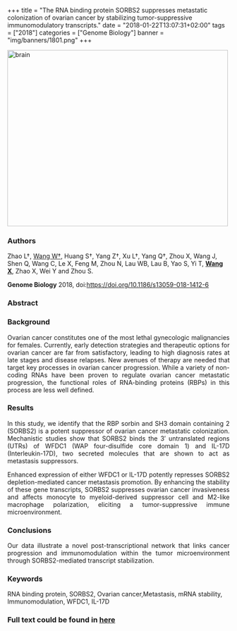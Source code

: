 +++
title = "The RNA binding protein SORBS2 suppresses metastatic colonization of ovarian cancer by stabilizing tumor-suppressive immunomodulatory transcripts."
date = "2018-01-22T13:07:31+02:00"
tags = ["2018"]
categories = ["Genome Biology"]
banner = "img/banners/1801.png"
+++

<img src="/img/banners/1801.png" width= "500" height="400" alt="brain" align=center />

### **Authors**

Zhao L†, <u>Wang W†</u>, Huang S†, Yang Z†, Xu L†, Yang Q†, Zhou X, Wang J, Shen Q, Wang C, Le X, Feng M, Zhou N, Lau WB, Lau B, Yao S, Yi T, **<u>Wang X</u>**, Zhao X, Wei Y and Zhou S.

**Genome Biology** 2018, doi:https://doi.org/10.1186/s13059-018-1412-6

### **Abstract**

### **Background**

<p align="justify">Ovarian cancer constitutes one of the most lethal gynecologic malignancies for females. Currently, early detection strategies and therapeutic options for ovarian cancer are far from satisfactory, leading to high diagnosis rates at late stages and disease relapses. New avenues of therapy are needed that target key processes in ovarian cancer progression. While a variety of non-coding RNAs have been proven to regulate ovarian cancer metastatic progression, the functional roles of RNA-binding proteins (RBPs) in this process are less well defined.

### **Results**

<p align="justify">In this study, we identify that the RBP sorbin and SH3 domain containing 2 (SORBS2) is a potent suppressor of ovarian cancer metastatic colonization. Mechanistic studies show that SORBS2 binds the 3′ untranslated regions (UTRs) of WFDC1 (WAP four-disulfide core domain 1) and IL-17D (Interleukin-17D), two secreted molecules that are shown to act as metastasis suppressors. 

<p align="justify">Enhanced expression of either WFDC1 or IL-17D potently represses SORBS2 depletion-mediated cancer metastasis promotion. By enhancing the stability of these gene transcripts, SORBS2 suppresses ovarian cancer invasiveness and affects monocyte to myeloid-derived suppressor cell and M2-like macrophage polarization, eliciting a tumor-suppressive immune microenvironment.

### **Conclusions**

<p align="justify">Our data illustrate a novel post-transcriptional network that links cancer progression and immunomodulation within the tumor microenvironment through SORBS2-mediated transcript stabilization.

### **Keywords**

RNA binding protein, SORBS2, Ovarian cancer,Metastasis, mRNA stability, Immunomodulation, WFDC1, IL-17D

### **Full text could be found in [here](https://genomebiology.biomedcentral.com/articles/10.1186/s13059-018-1412-6)**